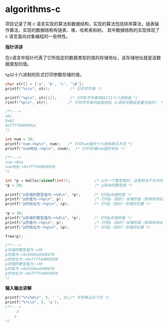 # algorithms-c

项目记录了用 c 语言实现的算法和数据结构，实现的算法包括排序算法，链表操作算法，实现的数据结构有链表、堆、哈希表和树。
其中数据结构的实现体现了 c 语言面向对象编程的一些特性。

**指针详讲**

在c语言中指针代表了它所指定的数据类型的值的存储地址，该存储地址就是该数据类型的值。

`%p`以十六进制的形式打印参数存储的值。

```c
char str[] = {'a', 'b', 'c', '\0'};
printf("%s\n", str);         /* 打印字符串 */

printf("%p\n", str[1]);      /* 打印b字符串的ASCII十六进制值 */
rintf("%p\n", str);         /* 打印字符串的起始地址（c语言中数组变量为指针） */

/**--->
abc
0x62
0x7fff4d06992c
*/
```

```c
int num = 10;
printf("num->%p\n", num);   /* 打印num值的十六进制表示方式 */
printf("num地址->%p\n", &num);  /* 打印存储num值的地址 */

/**--->
num->0xa
num地址->0x7fff4d069928
*/
```

```c
int *p = malloc(sizeof(int));           /* p为一个整型指针。这里相当于在内存中找一段空闲地址，并把地址的值存储在p中 */
*p = 20;                                /* p指向的整型值 */
    
printf("p存储的整型值为->%d\n", *p);      /* 打印p存储的值 */
printf("p的值为->%p\n", p);              /* 打印p（指针）存储的值（即保存地址） */
printf("p的地址为->%p\n", &p);           /* 打印p（指针）存储的位置 */
    
*p = 30;
printf("p存储的整型值为->%d\n", *p);      /* 打印p存储的值 */
printf("p的值为->%p\n", p);              /* 打印p（指针）存储的值（即保存地址） */
printf("p的地址为->%p\n", &p);           /* 打印p（指针）存储的位置 */

free(p);

/**--->
p存储的整型值为->20
p的值为->0x5566a4dd8670
p的地址为->0x7fff4d069920
p存储的整型值为->30
p的值为->0x5566a4dd8670
p的地址为->0x7fff4d069920
*/
```

**输入输出讲解**

```c
printf("%*c%d\n", 5, ' ', 3);/* 字符串占五个位 */
printf("%*c\n", 5, 'a');
/**--->
     3
    a
*/
```


